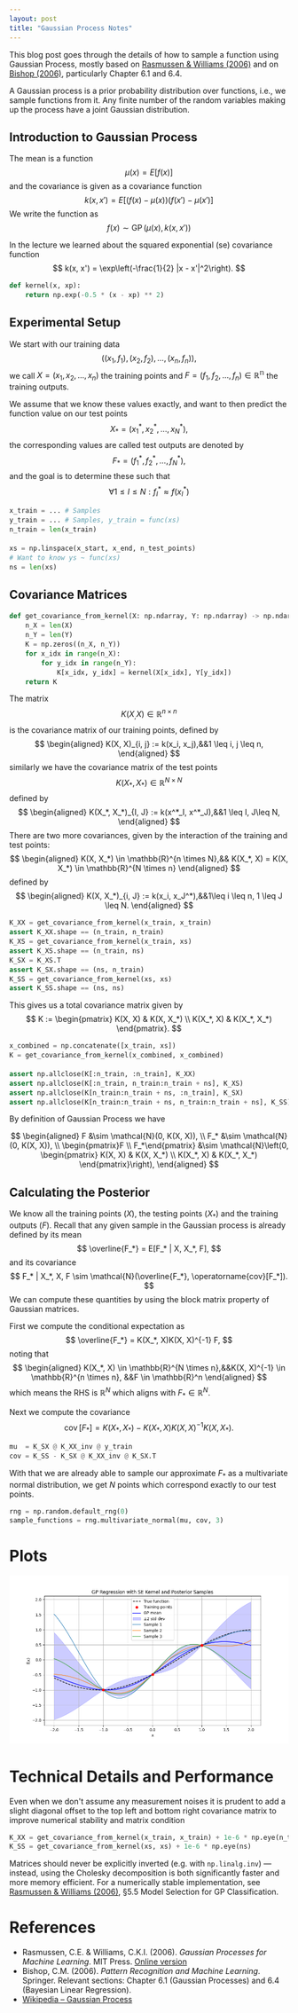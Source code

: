 ```yaml
---
layout: post
title: "Gaussian Process Notes"
---
```

This blog post goes through the details of how to sample a function using Gaussian Process, mostly based on [Rasmussen & Williams (2006)](#rasmussen--williams-2006) and on [Bishop (2006)](#bishop-2006), particularly Chapter 6.1 and 6.4.

A Gaussian process is a prior probability distribution over functions, i.e., we sample functions from it. Any finite number of the random variables making up the process have a joint Gaussian distribution.
## Introduction to Gaussian Process
The mean is a function
$$
\mu(x) = E[f(x)]
$$
and the covariance is given as a covariance function
$$
k(x, x') = E[(f(x) - \mu(x))(f(x') - \mu(x')]
$$
We write the function as
$$
f(x) \sim \operatorname{GP}(\mu(x), k(x, x'))
$$

In the lecture we learned about the squared exponential (se) covariance function
$$
k(x, x') = \exp\left(-\frac{1}{2} |x - x'|^2\right).
$$
```python
def kernel(x, xp):
	return np.exp(-0.5 * (x - xp) ** 2)
```
## Experimental Setup
We start with our training data
$$
((x_1, f_1), (x_2, f_2), \dots, (x_n, f_n)),
$$
we call $X = (x_1, x_2, \dots, x_n)$ the training points and $F = (f_1, f_2, \dots, f_n) \in \mathbb{R^n}$ the training outputs.

We assume that we know these values exactly, and want to then predict the function value on our test points
$$
X_* = (x_1^*, x_2^*, \dots, x_N^*),
$$
the corresponding values are called test outputs are denoted by
$$
F_* = (f_1^*, f_2^*, \dots, f_N^*),
$$
and the goal is to determine these such that
$$
\forall 1 \leq I \leq N : f_I^* \approx f(x_I^*) 
$$
```python
x_train = ... # Samples
y_train = ... # Samples, y_train = func(xs)
n_train = len(x_train)

xs = np.linspace(x_start, x_end, n_test_points)
# Want to know ys ~ func(xs)
ns = len(xs)
```
## Covariance Matrices
```python
def get_covariance_from_kernel(X: np.ndarray, Y: np.ndarray) -> np.ndarray:
	n_X = len(X)
	n_Y = len(Y)
	K = np.zeros((n_X, n_Y))
	for x_idx in range(n_X):
		for y_idx in range(n_Y):
			K[x_idx, y_idx] = kernel(X[x_idx], Y[y_idx])
	return K
```
The matrix
$$
K(X_, X) \in \mathbb{R}^{n \times n}
$$
is the covariance matrix of our training points, defined by
$$
\begin{aligned}
K(X, X)_{i, j} := k(x_i, x_j),&&1 \leq i, j \leq n,
\end{aligned}
$$
similarly we have the covariance matrix of the test points
$$
K(X_*, X_*) \in \mathbb{R}^{N \times N}
$$
defined by
$$
\begin{aligned}
K(X_*, X_*)_{I, J} := k(x^*_I, x^*_J),&&1 \leq I, J\leq N,
\end{aligned}
$$
There are two more covariances, given by the interaction of the training and test points:
$$
\begin{aligned}
K(X, X_*) \in \mathbb{R}^{n \times N},&& K(X_*, X) = K(X, X_*) \in \mathbb{R}^{N \times n}
\end{aligned}
$$
defined by
$$
\begin{aligned}
K(X, X_*)_{i, J} := k(x_i, x_J^*),&&1\leq i \leq n, 1 \leq J \leq N.
\end{aligned}
$$
```python
K_XX = get_covariance_from_kernel(x_train, x_train)
assert K_XX.shape == (n_train, n_train)
K_XS = get_covariance_from_kernel(x_train, xs)
assert K_XS.shape == (n_train, ns)
K_SX = K_XS.T
assert K_SX.shape == (ns, n_train)
K_SS = get_covariance_from_kernel(xs, xs)
assert K_SS.shape == (ns, ns)
```
This gives us a total covariance matrix given by
$$
K := 
\begin{pmatrix}
K(X, X) & K(X, X_*) \\
K(X_*, X) & K(X_*, X_*)
\end{pmatrix}.
$$
```python
x_combined = np.concatenate([x_train, xs])
K = get_covariance_from_kernel(x_combined, x_combined)

assert np.allclose(K[:n_train, :n_train], K_XX)
assert np.allclose(K[:n_train, n_train:n_train + ns], K_XS)
assert np.allclose(K[n_train:n_train + ns, :n_train], K_SX)
assert np.allclose(K[n_train:n_train + ns, n_train:n_train + ns], K_SS)
```
By definition of Gaussian Process we have

$$
\begin{aligned}
F &\sim \mathcal{N}(0, K(X, X)), \\
F_* &\sim \mathcal{N}(0, K(X, X)), \\
\begin{pmatrix}F \\ F_*\end{pmatrix} &\sim \mathcal{N}\left(0, \begin{pmatrix}
K(X, X) & K(X, X_*) \\
K(X_*, X) & K(X_*, X_*)
\end{pmatrix}\right),
\end{aligned}
$$

## Calculating the Posterior
We know all the training points ($X$), the testing points ($X_*$) and the training outputs ($F$). Recall that any given sample in the Gaussian process is already defined by its mean
$$
\overline{F_*} = E[F_* | X, X_*, F],
$$
and its covariance
$$
F_* | X_*, X, F \sim \mathcal{N}(\overline{F_*}, \operatorname{cov}[F_*]).
$$
We can compute these quantities by using the block matrix property of Gaussian matrices.

First we compute the conditional expectation as
$$
\overline{F_*} = K(X_*, X)K(X, X)^{-1} F,
$$
noting that
$$
\begin{aligned}
K(X_*, X) \in \mathbb{R}^{N \times n},&&K(X, X)^{-1} \in \mathbb{R}^{n \times n}, &&F \in \mathbb{R}^n
\end{aligned}
$$
which means the RHS is $\mathbb{R}^{N}$ which aligns with $F_* \in \mathbb{R}^N$.

Next we compute the covariance
$$
\operatorname{cov}[F_*] = K(X_*, X_*) - K(X_*, X)K(X, X)^{-1}K(X, X_*).
$$
```python
mu  = K_SX @ K_XX_inv @ y_train
cov = K_SS - K_SX @ K_XX_inv @ K_SX.T
```
With that we are already able to sample our approximate $F_*$ as a multivariate normal distribution, we get $N$ points which correspond exactly to our test points.
```python
rng = np.random.default_rng(0)
sample_functions = rng.multivariate_normal(mu, cov, 3)
```
# Plots
![GP Posterior Sample](/assets/img/gaussian_process.png)
# Technical Details and Performance
Even when we don't assume any measurement noises it is prudent to add a slight diagonal offset to the top left and bottom right covariance matrix to improve numerical stability and matrix condition
```python
K_XX = get_covariance_from_kernel(x_train, x_train) + 1e-6 * np.eye(n_train)
K_SS = get_covariance_from_kernel(xs, xs) + 1e-6 * np.eye(ns)
```
Matrices should never be explicitly inverted (e.g. with `np.linalg.inv`) — instead, using the
Cholesky decomposition is both significantly faster and more memory efficient. For a
numerically stable implementation, see [Rasmussen & Williams (2006)](#rasmussen--williams-2006), §5.5 Model Selection for GP Classification.
# References
- <a name="rasmussen--williams-2006"></a>Rasmussen, C.E. & Williams, C.K.I. (2006). *Gaussian Processes for Machine Learning*. MIT Press. [Online version](https://gaussianprocess.org/gpml/)
- <a name="bishop-2006"></a>Bishop, C.M. (2006). *Pattern Recognition and Machine Learning*. Springer. Relevant sections: Chapter 6.1 (Gaussian Processes) and 6.4 (Bayesian Linear Regression).
- [Wikipedia – Gaussian Process](https://en.wikipedia.org/wiki/Gaussian_process)